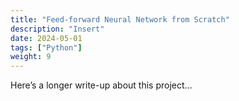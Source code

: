 ```yaml
---
title: "Feed-forward Neural Network from Scratch"
description: "Insert"
date: 2024-05-01
tags: ["Python"]
weight: 9
---
```


Here’s a longer write-up about this project...
